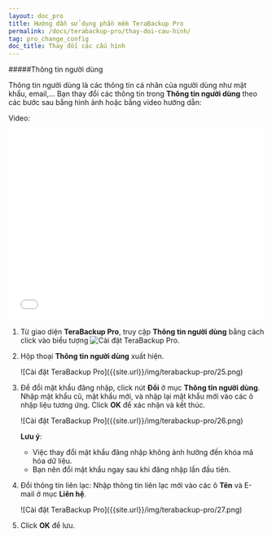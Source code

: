 ```yaml
---
layout: doc_pro
title: Hướng dẫn sử dụng phần mềm TeraBackup Pro
permalink: /docs/terabackup-pro/thay-doi-cau-hinh/
tag: pro_change_config
doc_title: Thay đổi các cấu hình
---
```

#####Thông tin người dùng 

Thông tin người dùng là các thông tin cá nhân của người dùng như mật khẩu, email,… Bạn thay đổi các thông tin trong **Thông tin người dùng** theo các bước sau bằng hình ảnh hoặc bằng video hướng dẫn:

Video:

<div class="row">
<div class="col-md-2"></div>
<div class="col-md-8">
<div class="embed-responsive embed-responsive-16by9">
<iframe width="500" height="375" src="//www.youtube.com/embed/h4590ZE2t4o" frameborder="0" allowfullscreen></iframe>   
</div>
</div>
<div class="col-md-2"></div>
</div>

1. Từ giao diện **TeraBackup Pro**, truy cập **Thông tin người dùng** bằng cách click vào biểu tượng ![Cài đặt TeraBackup Pro]({{site.url}}/img/terabackup-pro/24.png). 

2. Hộp thoại **Thông tin người dùng** xuất hiện.
    
    <div class="img-responsive center" markdown="1">
    ![Cài đặt TeraBackup Pro]({{site.url}}/img/terabackup-pro/25.png)
    </div>
        
3. Để đổi mật khẩu đăng nhập, click nút **Đổi** ở mục **Thông tin người dùng**. Nhập mật khẩu cũ, mật khẩu mới, và nhập lại mật khẩu mới vào các ô nhập liệu tương ứng. Click **OK** để xác nhận và kết thúc.
    
    <div class="img-responsive center" markdown="1">
    ![Cài đặt TeraBackup Pro]({{site.url}}/img/terabackup-pro/26.png)
    </div>
        
    **Lưu ý**:  
    - Việc thay đổi mật khẩu đăng nhập không ảnh hưởng đến khóa mã hóa dữ liệu.  
    - Bạn nên đổi mật khẩu ngay sau khi đăng nhập lần đầu tiên.  
    
4. Đổi thông tin liên lạc: Nhập thông tin liên lạc mới vào các ô **Tên** và E-mail ở mục **Liên hệ**.  

    <div class="img-responsive center" markdown="1">
    ![Cài đặt TeraBackup Pro]({{site.url}}/img/terabackup-pro/27.png)
    </div>

5. Click **OK** để lưu.  